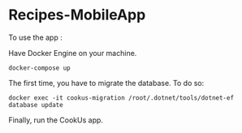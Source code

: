 # Recipes-MobileApp
To use the app :

Have Docker Engine on your machine.

`docker-compose up`

The first time, you have to migrate the database. To do so:

`docker exec -it cookus-migration /root/.dotnet/tools/dotnet-ef database update`

Finally, run the CookUs app.
